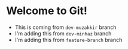 # Welcome to Git!

- This is coming from `dev-muzakkir` branch
- I'm adding this from `dev-minhaz` branch
- I'm adding this from `feature-branch` branch
